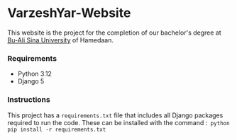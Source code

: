 # VarzeshYar-Website
This website is the project for the completion of our bachelor's degree at [Bu-Ali Sina University](https://basu.ac.ir/en/) of Hamedaan.
### Requirements
- Python 3.12
- Django 5
### Instructions
This project has a ```requirements.txt``` file that includes all Django packages required to run the code. These can be installed with the command :``` python 
pip install -r requirements.txt```


